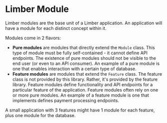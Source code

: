 # Limber Module

Limber modules are the base unit of a Limber application.
An application will have a module for each distinct concept within it.

Modules come in 2 flavors:
- **Pure modules** are modules that directly extend the `Module` class.
    This type of module must be fully self-contained - it cannot define API endpoints.
    The existence of pure modules should not be visible to the end user
    (or even to an API consumer).
    An example of a pure module
    is one that enables interaction with a certain type of database.
- **Feature modules** are modules that extend the `Feature` class.
    The feature class is not provided by this library.
    Rather, it's provided by the feature library.
    Feature modules define functionality and API endpoints
    for a particular feature of the application.
    Feature modules often rely on one or more pure modules.
    An example of a feature module
    is one that implements defines payment processing endpoints.

A small application with 3 features might have 1 module for each feature,
plus one module for the database.
